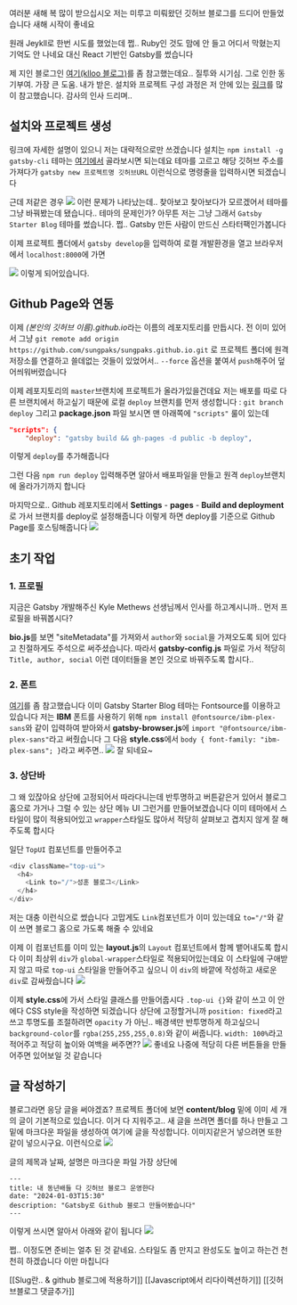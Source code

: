 
여러분 새해 복 많이 받으십시오
저는 미루고 미뤄왔던 깃허브 블로그를 드디어 만들었습니다
새해 시작이 좋네요

원래 Jeykll로 한번 시도를 했었는데
쩝.. Ruby인 것도 맘에 안 들고 어디서 막혔는지 기억도 안 나네요
대신 React 기반인 Gatsby를 썼습니다

제 지인 블로그인 [여기(klloo 블로그)](https://klloo.github.io/make-blog/)를 좀 참고했는데요..
질투와 시기심. 그로 인한 동기부여. 가장 큰 도움. 내가 받은.
설치와 프로젝트 구성 과정은 저 안에 있는 [링크](https://devfoxstar.github.io/web/github-pages-gatsby/)를 많이 참고했습니다.
감사의 인사 드리며..
## 설치와 프로젝트 생성

링크에 자세한 설명이 있으니 저는 대략적으로만 쓰겠습니다
설치는 `npm install -g gatsby-cli`
테마는 [여기에서](https://www.gatsbyjs.com/starters/) 골라보시면 되는데요
테마를 고르고 해당 깃허브 주소를 가져다가
`gatsby new 프로젝트명 깃허브URL`
이런식으로 명령줄을 입력하시면 되겠습니다

근데 저같은 경우
![](https://i.imgur.com/F5qObnj.png)
이런 문제가 나타났는데..
찾아보고 찾아보다가 모르겠어서 테마를 그냥 바꿔봤는데 됐습니다..
테마의 문제인가?
아무튼 저는 그냥 그래서 `Gatsby Starter Blog` 테마를 썼습니다. 
쩝.. Gatsby 만든 사람이 만드신 스타터팩인가봅니다

이제 프로젝트 폴더에서 `gatsby develop`을 입력하여 로컬 개발환경을 열고
브라우저에서 `localhost:8000`에 가면 

![](https://i.imgur.com/OOqFGw3.png)
이렇게 되어있습니다. 

## Github Page와 연동

이제 *(본인의 깃허브 이름).github.io*라는 이름의 레포지토리를 만듭시다.
전 이미 있어서 그냥
`git remote add origin https://github.com/sungpaks/sungpaks.github.io.git`
로 프로젝트 폴더에 원격 저장소를 연결하고
쓸데없는 것들이 있었어서.. `--force` 옵션을 붙여서 `push`해주어 덮어씌워버렸습니다

이제 레포지토리의 `master`브랜치에 프로젝트가 올라가있을건데요
저는 배포를 따로 다른 브랜치에서 하고싶기 때문에 로컬 `deploy` 브랜치를 먼저 생성합니다 : `git branch deploy`
그리고 **package.json** 파일 보시면 맨 아래쪽에 `"scripts"` 룰이 있는데
```json
"scripts": {
    "deploy": "gatsby build && gh-pages -d public -b deploy",
```
이렇게 `deploy`를 추가해줍니다

그런 다음 `npm run deploy` 입력해주면 알아서 배포파일을 만들고 원격 `deploy`브랜치에 올라가기까지 합니다

마지막으로.. Github 레포지토리에서 **Settings** - **pages** - **Build and deployment** 로 가서 브랜치를 deploy로 설정해줍니다
이렇게 하면 deploy를 기준으로 Github Page를 호스팅해줍니다
![](https://i.imgur.com/MGNEGYR.png)


## 초기 작업

### 1. 프로필

지금은 Gatsby 개발해주신 Kyle Methews 선생님께서 인사를 하고계시니까.. 먼저 프로필을 바꿔봅시다?

**bio.js**를 보면 "siteMetadata"를 가져와서 `author`와 `social`을 가져오도록 되어 있다고 친절하게도 주석으로 써주셨습니다.
따라서 **gatsby-config.js** 파일로 가서 적당히 `Title, author, social` 이런 데이터들을 본인 것으로 바꿔주도록 합시다..

### 2. 폰트

[여기](https://0andme.github.io/blog/gatsby%EB%A1%9C-%EB%B8%94%EB%A1%9C%EA%B7%B8-%EB%A7%8C%EB%93%A4%EA%B8%B0-(4)-%ED%8F%B0%ED%8A%B8-%EB%B0%94%EA%BE%B8%EA%B8%B0/)를 좀 참고했습니다
이미 Gatsby Starter Blog 테마는 Fontsource를 이용하고 있습니다
저는 **IBM** 폰트를 사용하기 위해
`npm install @fontsource/ibm-plex-sans`와 같이 입력하여 받아와서
**gatsby-browser.js**에 `import "@fontsource/ibm-plex-sans"`라고 써줬습니다
그 다음 **style.css**에서 `body { font-family: "ibm-plex-sans"; }`라고 써주면..
![](https://i.imgur.com/kPO51P6.png)
잘 되네요~

### 3. 상단바

그 왜 있잖아요 상단에 고정되어서 따라다니는데 반투명하고
버튼같은거 있어서 블로그 홈으로 가거나 그럴 수 있는 상단 메뉴 UI
그런거를 만들어보겠습니다
이미 테마에서 스타일이 많이 적용되어있고 `wrapper`스타일도 많아서 적당히 살펴보고 겹치지 않게 잘 해주도록 합시다

일단 `TopUI` 컴포넌트를 만들어주고
```js
<div className="top-ui">
  <h4>
    <Link to="/">성훈 블로그</Link>
  </h4>
</div>
```
저는 대충  이런식으로 썼습니다
고맙게도 `Link`컴포넌트가 이미 있는데요
`to="/"`와 같이 쓰면 블로그 홈으로 가도록 해줄 수 있네요

이제 이 컴포넌트를 이미 있는 **layout.js**의 `Layout` 컴포넌트에서 함께 뱉어내도록 합시다
이미 최상위 `div`가 `global-wrapper`스타일로 적용되어있는데요
이 스타일에 구애받지 않고 따로 `top-ui` 스타일을 만들어주고 싶으니 이 `div`의 바깥에 작성하고 새로운 `div`로 감싸줬습니다
![](https://i.imgur.com/0HjPPVL.png)

이제 **style.css**에 가서 스타일 클래스를 만들어줍시다
`.top-ui {}`와 같이 쓰고 이 안에다 CSS style을 작성하면 되겠습니다
상단에 고정할거니까 `position: fixed`라고 쓰고
투명도를 조절하려면 `opacity`
가 아닌.. 배경색만 반투명하게 하고싶으니 `background-color`를 `rgba(255,255,255,0.8)`와 같이 써줍니다.
`width: 100%`라고 적어주고 적당히 높이와 여백을 써주면??
![](https://i.imgur.com/Um9EDUg.png)
좋네요 나중에 적당히 다른 버튼들을 만들어주면 있어보일 것 같습니다

## 글 작성하기

블로그라면 응당 글을 써야겠죠?
프로젝트 폴더에 보면 **content/blog** 밑에 이미 세 개의 글이 기본적으로 있습니다.
이거 다 지워주고..
새 글을 쓰려면 폴더를 하나 만들고 그 밑에 마크다운 파일을 생성하여 여기에 글을 작성합니다. 이미지같은거 넣으려면 또한 같이 넣으시구요.
이런식으로
![](https://i.imgur.com/uZfUuLc.png)

글의 제목과 날짜, 설명은
마크다운 파일 가장 상단에
```
---
title: 내 동년배들 다 깃허브 블로그 운영한다
date: "2024-01-03T15:30"
description: "Gatsby로 Github 블로그 만들어봤습니다"
---
```
이렇게 쓰시면 알아서 아래와 같이 됩니다
![](https://i.imgur.com/oVOck6K.png)

쩝.. 이정도면 준비는 얼추 된 것 같네요.
스타일도 좀 만지고 완성도도 높이고 하는건 천천히 하겠습니다
이만 마칩니다

[[Slug란.. & github 블로그에 적용하기]]
[[Javascript에서 리다이렉션하기]]
[[깃허브블로그 댓글추가]]